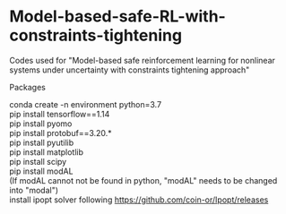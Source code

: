 # Model-based-safe-RL-with-constraints-tightening
Codes used for "Model-based safe reinforcement learning for nonlinear systems under uncertainty with constraints tightening approach"  

Packages  

conda create -n environment python=3.7  
pip install tensorflow==1.14  
pip install pyomo  
pip install protobuf==3.20.*  
pip install pyutilib  
pip install matplotlib  
pip install scipy  
pip install modAL  
(If modAL cannot not be found in python, "modAL" needs to be changed into "modal")  
install ipopt solver following https://github.com/coin-or/Ipopt/releases  

